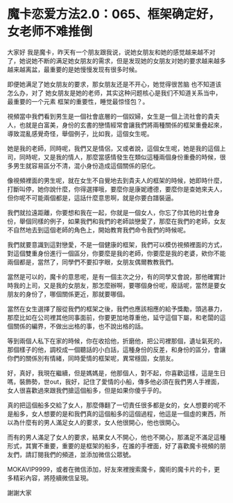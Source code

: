 # 魔卡恋爱方法2.0：065、框架确定好，女老师不难推倒

大家好 我是魔卡，昨天有一个朋友跟我说，说她女朋友和她的感觉越来越不对了，她说她不断的满足她女朋友的需求，但是发现她的女朋友对她的要求越来越多 越来越离盆，最重要的是她慢慢发现有很多时候。

即便她满足了她女朋友的要求，那女朋友还是不开心，她觉得很苦脑 也不知道该怎么办，对了 她女朋友是她的老师，其实这种问题核心是我们不知道关系当中，最重要的一个元素 框架的重要性，睡觉最惊怪包？。

視頻當中我們看到男生是一個社會底層的一個奴婦，女生是一個上流社會的貴夫人，也就是白富美，身份的玄書的戀情經常會讓我們將兩種關係的框架重疊起來，導致混亂感覺奇怪，舉個例子，比如我，這個女生呢。

她是我的老師，同時呢，我們又是情侶，又或者說，這個女生呢，她是我的這個上司，同時呢，又是我的情人，那麼當感情發生在類似這種兩個身份重疊的時候，很多男生就容易區分不清，混小身份造成這個關係的惡化。

像視頻裡面的男生呢，就在女生不自覺地去到貴夫人的框架的時候，她即時什麼，打斷叫停，她你說什麼，你得選擇哦，要麼你是康妮禮德，要麼你是查她來夫人，但你呢不可能兩個都是，這話什麼意思啊，就是你要白譜裝逼。

我們就拉遠距離，你要想和我在一起，你就是一個女人，你忘了你其他的社會身份，舉個同樣的例子，如果我們和我們的老師談戀愛了，那麼在我們的老師，女友不自然地去到這個老師的角色上，開始教育我們命令我們的時候呢。

我們就要意識到這對戀愛，不是一個健康的框架，我們可以模仿視頻裡面的方式，對這個雙重身份進行一個區分，你要麼是我的老師，你要麼是我的老婆，欸你不能兩個都是，當然了，同學們不要扣字眼，女朋友偶爾教教我們。

當然是可以的，魔卡的意思呢，是有一個主次之分，有的同學又會說，那他確實計時我的上司，又是我的女朋友，那怎麼辦啊，要哪個身份呢，廢話呢，當然是要女朋友的身份了，哪個關係更近，那就要哪個。

當然在女生選擇了服從我們的框架之後，我們也應該相應的給予獎勵，頭逃暴力，那麼比如在公司裡其他同事面前，你要更加地尊重他，延守這個下屬，和老闆的這個關係的編界，不做出出格的事，也不說出格的話。

等到兩個人私下在家的時候，你在收拾他，折磨他，把公司裡那個，遺址氣死的，那個樣子的他，調校成一個聽話的小白話，這種身份的反差，和身份的區分，會讓你們的關係別有情緒，同時愛情的框架呢，異常穩固，女朋友。

好，真好，我現在繼續，但是媽媽是，他那個人，對不起，你喜歡這樣，這是生日嗎，裝飾勢，世out，我好，記住了愛情的小船，傳多他必須在我們男人手裡面，女人很喜歡過來跟我們搶這個船多，但是如果你傻乎乎的。

真的把這個船多交給了女人，那麼傳翻了一切責任很多都是女的，女人想要的呢不是船多，女人想要的是和我們真的這個船多的這個過程，他這是一個虛的東西，所以為什麼有的男人滿足女人的要求，女人他很開心，他也很開心。

而有的男人滿足了女人的要求，結果女人不開心，他也不開心，那滿足不滿足這種形式，其實不重要，重要的是框架的船多，在誰的手裡面，好了喜歡魔卡視頻的朋友們，請訂閱我們的頻道，並添加微信公眾號。

MOKAVIP9999，或者在微信添加，好友來裡搜索魔卡，魔術的魔卡片的卡，更多精彩內容，將陸續微信呈現。

謝謝大家